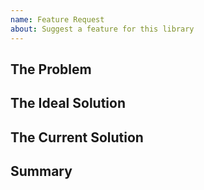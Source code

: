 ```yaml
---
name: Feature Request
about: Suggest a feature for this library
---
```


## The Problem

<!--
What problem is your feature trying to solve?
What would become easier or possible if feature was implemented?
-->

## The Ideal Solution

<!--
What is your ideal solution to the problem?
What would you like this feature to do?
-->

## The Current Solution

<!-- What is the current solution to the problem, if any? -->

## Summary

<!-- A short summary of your feature request. -->
